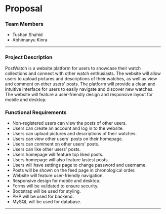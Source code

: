 # Proposal

### Team Members

- Tushan Shahid
- Abhimanyu Kinra

---

### Project Description

PostWatch is a website platform for users to showcase their watch collections and connect with other watch enthusiasts. The website will allow users to upload pictures and descriptions of their watches, as well as view and comment on other users' posts. The platform will provide a clean and intuitive interface for users to easily navigate and discover new watches. The website will feature a user-friendly design and responsive layout for mobile and desktop.

### Functional Requirements

- Non-registered users can view the posts of other users.
- Users can create an account and log in to the website.
- Users can upload pictures and descriptions of their watches.
- Users can view other users' posts on their homepage.
- Users can comment on other users' posts.
- Users can like other users' posts.
- Users homepage will feature top liked posts.
- Users homepage will also feature lastest posts.
- Users will have settings page to change password and username.
- Posts will be shown on the feed page in chronological order.
- Website will feature user-friendly navigation.
- Responsive design for mobile and desktop.
- Forms will be validated to ensure security.
- Bootstrap will be used for styling.
- PHP will be used for backend.
- MySQL will be used for database.

---
